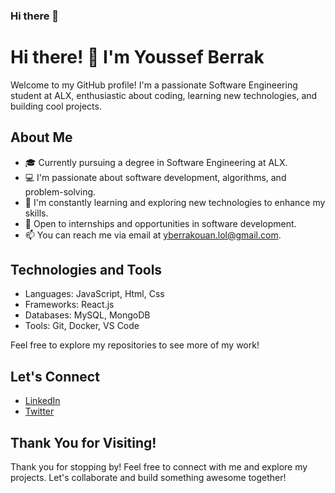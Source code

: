 ### Hi there 👋

# Hi there! 👋 I'm Youssef Berrak

Welcome to my GitHub profile! I'm a passionate Software Engineering student at ALX, enthusiastic about coding, learning new technologies, and building cool projects.

## About Me
- 🎓 Currently pursuing a degree in Software Engineering at ALX.
- 💻 I'm passionate about software development, algorithms, and problem-solving.
- 🌱 I'm constantly learning and exploring new technologies to enhance my skills.
- 💼 Open to internships and opportunities in software development.
- 📫 You can reach me via email at yberrakouan.lol@gmail.com.

## Technologies and Tools
- Languages:  JavaScript, Html, Css
- Frameworks:  React.js
- Databases: MySQL, MongoDB
- Tools: Git, Docker, VS Code


Feel free to explore my repositories to see more of my work!

## Let's Connect
- [LinkedIn](https://www.linkedin.com/in/youssef-berrakouan)
- [Twitter](https://twitter.com/berrak_Ucef)

## Thank You for Visiting!
Thank you for stopping by! Feel free to connect with me and explore my projects. Let's collaborate and build something awesome together!

